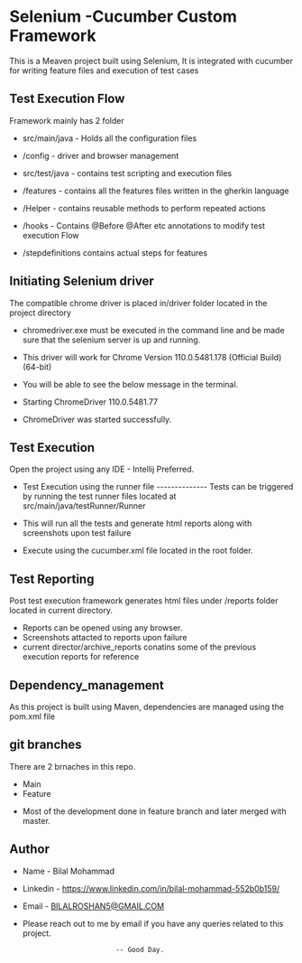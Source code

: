 
# Selenium -Cucumber Custom Framework 

This is a Meaven project built using Selenium, It is integrated with cucumber for writing feature files and execution of test cases


## Test Execution Flow
Framework mainly has 2 folder

* src/main/java - Holds all the configuration files 

* /config - driver and browser management

* src/test/java - contains test scripting and execution files 

* /features - contains all the features files written in the gherkin language

* /Helper  - contains reusable methods to perform repeated actions

* /hooks - Contains @Before @After etc annotations to modify test execution Flow

* /stepdefinitions contains actual steps for features



## Initiating Selenium driver
The compatible chrome driver is placed in/driver folder located in the project directory

* chromedriver.exe must be executed in the command line and be made sure that the selenium server is up and running.
* This driver will  work for Chrome 
Version 110.0.5481.178 (Official Build) (64-bit)

* You will be able to see the below message in the terminal.

* Starting ChromeDriver 110.0.5481.77 
* ChromeDriver was started successfully.


## Test Execution
Open the project using any IDE - Intellij Preferred. 

* Test Execution using the runner file --------------
Tests can be triggered by running the test runner files located at src/main/java/testRunner/Runner

* This will run all the tests and generate html reports along with screenshots upon test failure

* Execute using the cucumber.xml file located in the root folder.
## Test Reporting

Post test execution framework generates html files under /reports   folder located in current directory.

* Reports can be opened using any browser.
* Screenshots attacted to reports upon failure
* current director/archive_reports conatins some of the previous execution reports for reference 


## Dependency_management 

As this project is built using Maven,
dependencies are managed using the pom.xml file
## git branches

There are 2 brnaches in this repo.
* Main
* Feature

- Most of the development done in feature branch and later merged with master.
## Author
* Name - Bilal Mohammad
* Linkedin - https://www.linkedin.com/in/bilal-mohammad-552b0b159/

* Email - BILALROSHAN5@GMAIL.COM

* Please reach out to me by email if you have any queries related to this project.

                             -- Good Day.
